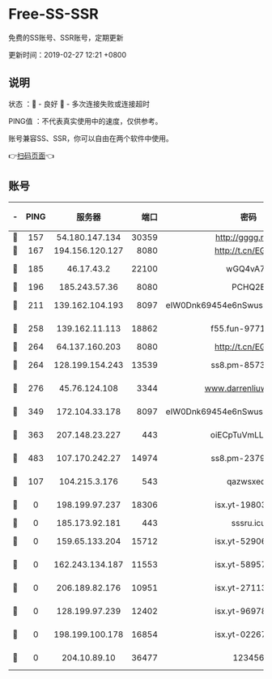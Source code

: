 # Free-SS-SSR

免费的SS账号、SSR账号，定期更新

更新时间：2019-02-27 12:21 +0800

## 说明

状态     ：🙂 - 良好 🙁 - 多次连接失败或连接超时

PING值   ：不代表真实使用中的速度，仅供参考。

账号兼容SS、SSR，你可以自由在两个软件中使用。

👉[扫码页面](https://liesauer.github.io/free-ss-ssr.github.io/)👈

## 账号

|-|PING|服务器|端口|密码|加密方式|区域|
|:----:|:----:|:-----:|-----:|:----:|:----:|:----:|
|🙂|157|54.180.147.134|30359|http://gggg.rocks|chacha20|KR|
|🙂|167|194.156.120.127|8080|http://t.cn/EGJIyrl|rc4-md5|RU|
|🙂|185|46.17.43.2|22100|wGQ4vA7D|aes-256-gcm|RU|
|🙂|196|185.243.57.36|8080|PCHQ2E|rc4-md5|US|
|🙂|211|139.162.104.193|8097|eIW0Dnk69454e6nSwuspv9DmS201tQ0D|aes-256-cfb|JP|
|🙂|258|139.162.11.113|18862|f55.fun-97715829|aes-256-cfb|SG|
|🙂|264|64.137.160.203|8080|http://t.cn/EGJIyrl|rc4-md5|CA|
|🙂|264|128.199.154.243|13539|ss8.pm-85739206|aes-256-cfb|SG|
|🙂|276|45.76.124.108|3344|www.darrenliuwei.com|aes-256-cfb|AU|
|🙂|349|172.104.33.178|8097|eIW0Dnk69454e6nSwuspv9DmS201tQ0D|aes-256-cfb|SG|
|🙂|363|207.148.23.227|443|oiECpTuVmLLxk4Ts|aes-256-cfb|US|
|🙂|483|107.170.242.27|14974|ss8.pm-23796497|aes-256-cfb|US|
|🙁|107|104.215.3.176|543|qazwsxedc|aes-256-gcm|JP|
|🙁|0|198.199.97.237|18306|isx.yt-19803793|aes-256-cfb|US|
|🙁|0|185.173.92.181|443|sssru.icu|rc4-md5|RU|
|🙁|0|159.65.133.204|15712|isx.yt-52906154|aes-256-cfb|SG|
|🙁|0|162.243.134.187|11553|isx.yt-58957089|aes-256-cfb|US|
|🙁|0|206.189.82.176|10951|isx.yt-27113365|aes-256-cfb|SG|
|🙁|0|128.199.97.239|12402|isx.yt-96978808|aes-256-cfb|SG|
|🙁|0|198.199.100.178|16854|isx.yt-02267760|aes-256-cfb|US|
|🙁|0|204.10.89.10|36477|123456|aes-256-cfb|US|
